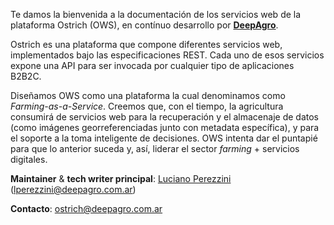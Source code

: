 Te damos la bienvenida a la documentación de los servicios web de la plataforma Ostrich (OWS), en contínuo desarrollo por [**DeepAgro**](https://deepagro.com).

Ostrich es una plataforma que compone diferentes servicios web, implementados bajo las especificaciones REST. Cada uno de esos servicios expone una API para ser invocada por cualquier tipo de aplicaciones B2B2C.

Diseñamos OWS como una plataforma la cual denominamos como *Farming-as-a-Service*. Creemos que, con el tiempo, la agricultura consumirá de servicios web para la recuperación y el almacenaje de datos (como imágenes georreferenciadas junto con metadata específica), y para el soporte a la toma inteligente de decisiones. OWS intenta dar el puntapié para que lo anterior suceda y, así, liderar el sector *farming* + servicios digitales.

**Maintainer** & **tech writer principal**: [Luciano Perezzini](https://github.com/perezzini) ([lperezzini@deepagro.com.ar](mailto:lperezzini@deepagro.com.ar))

**Contacto**: [ostrich@deepagro.com.ar](mailto:ostrich@deepagro.com.ar)
